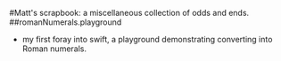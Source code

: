 #Matt's scrapbook: a miscellaneous collection of odds and ends.
##romanNumerals.playground
- my first foray into swift, a playground demonstrating converting into Roman numerals.

